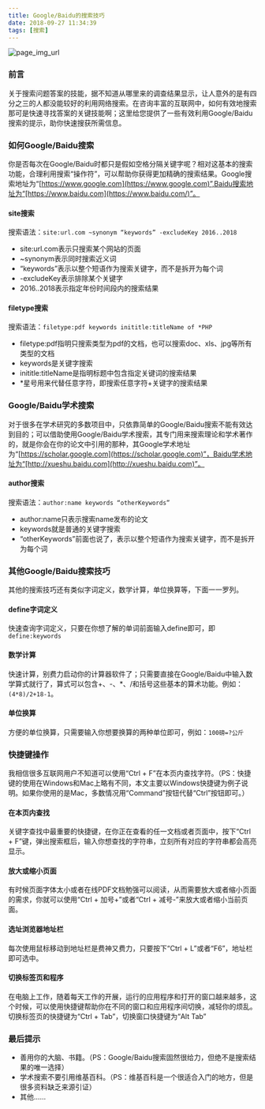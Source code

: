 ```yaml
---
title: Google/Baidu的搜索技巧
date: 2018-09-27 11:34:39
tags: [搜索]
---
```


![page_img_url](https://images.unsplash.com/photo-1534278854415-5c9afbb021a7?ixlib=rb-0.3.5&ixid=eyJhcHBfaWQiOjEyMDd9&s=7ce6b262b160a8a96fc371627b38b7dd&auto=format&fit=crop&w=1050&q=80)

### 前言

关于搜索问题答案的技能，据不知道从哪里来的调查结果显示，让人意外的是有四分之三的人都没能较好的利用网络搜索。在咨询丰富的互联网中，如何有效地搜索那可是快速寻找答案的关键技能啊；这里给您提供了一些有效利用Google/Baidu搜索的提示，助你快速搜获所需信息。

### 如何Google/Baidu搜索

你是否每次在Google/Baidu时都只是假如空格分隔关键字呢？相对这基本的搜索功能，合理利用搜索“操作符”，可以帮助你获得更加精确的搜索结果。Google搜索地址为“[https://www.google.com](https://www.google.com)”,Baidu搜索地址为“[https://www.baidu.com](https://www.baidu.com/)”。

<!--more-->

#### site搜索

搜索语法：`site:url.com ~synonym “keywords” -excludeKey 2016..2018`

- site:url.com表示只搜索某个网站的页面
- ~synonym表示同时搜索近义词
- “keywords”表示以整个短语作为搜索关键字，而不是拆开为每个词
- -excludeKey表示排除某个关键字
- 2016..2018表示指定年份时间段内的搜索结果

#### filetype搜索

搜索语法：`filetype:pdf keywords inititle:titleName of *PHP`

- filetype:pdf指明只搜索类型为pdf的文档，也可以搜索doc、xls、jpg等所有类型的文档
- keywords是关键字搜索
- inititle:titleName是指明标题中包含指定关键词的搜索结果
- \*星号用来代替任意字符，即搜索任意字符+关键字的搜索结果

### Google/Baidu学术搜索

对于很多在学术研究的多数项目中，只依靠简单的Google/Baidu搜索不能有效达到目的；可以借助使用Google/Baidu学术搜索，其专门用来搜索理论和学术著作的，就是你会在你的论文中引用的那种，其Google学术地址为“[https://scholar.google.com](https://scholar.google.com)”，Baidu学术地址为“[http://xueshu.baidu.com](http://xueshu.baidu.com)”。

#### author搜索

搜索语法：`author:name keywords “otherKeywords”`

- author:name只表示搜索name发布的论文
- keywords就是普通的关键字搜索
- “otherKeywords”前面也说了，表示以整个短语作为搜索关键字，而不是拆开为每个词

### 其他Google/Baidu搜索技巧

其他的搜索技巧还有类似字词定义，数学计算，单位换算等，下面一一罗列。

#### define字词定义

快速查询字词定义，只要在你想了解的单词前面输入define即可，即`define:keywords`

#### 数学计算

快速计算，别费力启动你的计算器软件了；只需要直接在Google/Baidu中输入数学算式就行了，算式可以包含+、-、*、/和括号这些基本的算术功能。例如：`(4*8)/2+18-1`。

#### 单位换算

方便的单位换算，只需要输入你想要换算的两种单位即可，例如：`100磅=?公斤`

### 快捷键操作

我相信很多互联网用户不知道可以使用“Ctrl + F”在本页内查找字符。（PS：快捷键的使用在Windows和Mac上略有不同，本文主要以Windows快捷键为例子说明。如果你使用的是Mac，多数情况用“Command”按钮代替“Ctrl”按钮即可。）

#### 在本页内查找

关键字查找中最重要的快捷键，在你正在查看的任一文档或者页面中，按下“Ctrl + F”键，弹出搜索框后，输入你想查找的字符串，立刻所有对应的字符串都会高亮显示。

#### 放大或缩小页面

有时候页面字体太小或者在线PDF文档勉强可以阅读，从而需要放大或者缩小页面的需求，你就可以使用“Ctrl + 加号+”或者“Ctrl + 减号-”来放大或者缩小当前页面。

#### 选址浏览器地址栏

每次使用鼠标移动到地址栏是费神又费力，只要按下“Ctrl + L”或者“F6”，地址栏即可选中。

#### 切换标签页和程序

在电脑上工作，随着每天工作的开展，运行的应用程序和打开的窗口越来越多，这个时候，可以使用快捷键帮助你在不同的窗口和应用程序间切换，减轻你的烦乱。切换标签页的快捷键为“Ctrl + Tab”，切换窗口快捷键为“Alt Tab”

### 最后提示

- 善用你的大脑、书籍。（PS：Google/Baidu搜索固然很给力，但绝不是搜索结果的唯一选择）
- 学术搜索不要引用维基百科。（PS：维基百科是一个很适合入门的地方，但是很多资料缺乏来源引证）
- 其他……